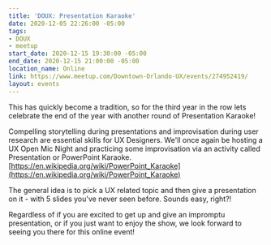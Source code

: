 ```yaml
---
title: 'DOUX: Presentation Karaoke'
date: 2020-12-05 22:26:00 -05:00
tags:
- DOUX
- meetup
start_date: 2020-12-15 19:30:00 -05:00
end_date: 2020-12-15 21:00:00 -05:00
location_name: Online
link: https://www.meetup.com/Downtown-Orlando-UX/events/274952419/
layout: events
---
```


This has quickly become a tradition, so for the third year in the row lets celebrate the end of the year with another round of Presentation Karaoke!

Compelling storytelling during presentations and improvisation during user research are essential skills for UX Designers. We'll once again be hosting a UX Open Mic Night and practicing some improvisation via an activity called Presentation or PowerPoint Karaoke. [https://en.wikipedia.org/wiki/PowerPoint_Karaoke](https://en.wikipedia.org/wiki/PowerPoint_Karaoke)

The general idea is to pick a UX related topic and then give a presentation on it - with 5 slides you've never seen before. Sounds easy, right?!

Regardless of if you are excited to get up and give an impromptu presentation, or if you just want to enjoy the show, we look forward to seeing you there for this online event!